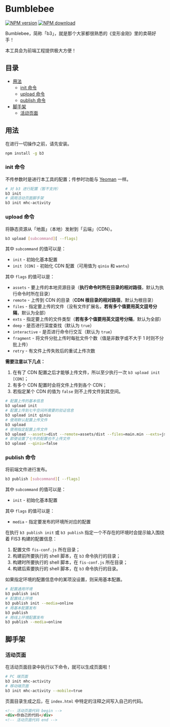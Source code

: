 # Bumblebee

[![NPM version][npm-ver]][npm-url]
[![NPM download][npm-dm]][npm-url]

[npm-ver]: https://img.shields.io/npm/v/b3.svg?style=flat-square
[npm-dm]: https://img.shields.io/npm/dm/b3.svg?style=flat-square
[npm-url]: https://www.npmjs.com/package/b3

Bumblebee，简称「b3」，就是那个大家都很熟悉的《变形金刚》里的卖萌好手！

本工具会为前端工程提供极大方便！

## 目录

* [用法](#用法)
  * [init 命令](#init-命令)
  * [upload 命令](#upload-命令)
  * [publish 命令](#publish-命令)
* [脚手架](#脚手架)
  * [活动页面](#活动页面)

## 用法

在进行一切操作之前，请先安装。

```sh
npm install -g b3
```

### init 命令

不传参数时是进行本工具的配置；传参时功能与 [Yeoman](http://yeoman.io) 一样。

```sh
# 对 b3 进行配置（暂不支持）
b3 init
# 调用活动页面脚手架
b3 init mhc-activity
```

### upload 命令

将静态资源从「地面」（本地）发射到「云端」（CDN）。

```sh
b3 upload [subcommand][ --flags]
```

其中 `subcommand` 的值可以是：

* `init` - 初始化基本配置
* `init [CDN]` - 初始化 CDN 配置（可用值为 `qiniu` 和 `wantu`）

其中 `flags` 的值可以是：

* `assets` - 要上传的本地资源目录（**执行命令时所在目录的相对路径**，默认为执行命令时所在目录）
* `remote` - 上传到 CDN 的目录（**CDN 根目录的相对路径**，默认为根目录）
* `files` - 指定要上传的文件（没有文件扩展名，**若有多个值要用英文逗号分隔**，默认为全部）
* `exts` - 指定要上传的文件类型（**若有多个值要用英文逗号分隔**，默认为全部）
* `deep` - 是否进行深度查找（默认为 `true`）
* `interactive` - 是否进行命令行交互（默认为 `true`）
* `fragment` - 将文件分批上传时每批文件个数（值是非数字或不大于 1 时则不分批上传）
* `retry` - 有文件上传失败后的重试上传次数

**需要注意以下几点：**

1. 在有了 CDN 配置之后才能够上传文件，所以至少执行一次 `b3 upload init [CDN]`；
2. 有多个 CDN 配置时会将文件上传到各个 CDN；
3. 若指定某个 CDN 的值为 `false` 则不上传文件到其空间。

```sh
# 配置上传的基本信息
b3 upload init
# 配置上传到七牛空间所需要的验证信息
b3 upload init qiniu
# 使用默认配置上传文件
b3 upload
# 使用指定配置上传文件
b3 upload --assets=dist --remote=assets/dist --files=main.min --exts=js,css --interactive=false
# 即使设置了七牛的配置也不上传文件
b3 upload --qiniu=false
```

### publish 命令

将前端文件进行发布。

```sh
b3 publish [subcommand][ --flags]
```

其中 `subcommand` 的值可以是：

* `init` - 初始化基本配置

其中 `flags` 的值可以是：

* `media` - 指定要发布的环境所对应的配置

在执行 `b3 publish init` 或 `b3 publish` 指定一个不存在的环境时会提示输入围绕着 FIS3 构建的配置信息：

1. 配置文件 `fis-conf.js` 所在目录；
2. 构建前所要执行的 shell 脚本，在 `b3` 命令执行的目录；
3. 构建时所要执行的 shell 脚本，在 `fis-conf.js` 所在目录；
4. 构建后索要执行的 shell 脚本，在 `b3` 命令执行的目录。

如果指定环境的配置信息中的某项没设置，则采用基本配置。

```sh
# 配置通用环境
b3 publish init
# 配置线上环境
b3 publish init --media=online
# 用基本配置发布
b3 publish
# 用线上环境配置发布
b3 publish --media=online
```

## 脚手架

### 活动页面

在活动页面目录中执行以下命令，就可以生成页面啦！

```sh
# PC 端页面
b3 init mhc-activity
# 移动端页面
b3 init mhc-activity --mobile=true
```

页面目录生成之后，在 `index.html` 中特定的注释之间写入自己的代码。

```html
<!-- 活动页面代码 begin -->
<div>你自己的代码</div>
<!-- 活动页面代码 end -->
```
